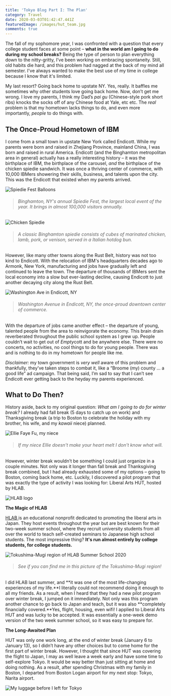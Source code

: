 ```yaml
---
title: 'Tokyo Blog Part I: The Plan'
category: Travel
date: 2020-03-03T01:42:47.441Z
featuredImage: /images/hut_team.jpg
comments: true
---
```

The fall of my sophomore year, I was confronted with a question that every college student faces at some point – **what in the world am I going to do during my school breaks?** Being the type of person to plan everything down to the nitty-gritty, I’ve been working on embracing spontaneity. Still, old habits die hard, and this problem had nagged at the back of my mind all semester. I've always wanted to make the best use of my time in college because I know that it's limited.

My last resort? Going back home to upstate NY. Yes, really. It baffles me sometimes why other students love going back home. Now, don’t get me wrong. I love my parents, I think my Dad’s *pai gu* (Chinese-style pork short ribs) knocks the socks off of any Chinese food at Yale, etc etc. The *real* problem is that my hometown lacks things to do, and even more importantly, *people* to do things with.

## **The Once-Proud Hometown of IBM**

I come from a small town in upstate New York called Endicott. While my parents were born and raised in Zhejiang Province, mainland China, I was born and raised in rural America. Endicott (and the Binghamton metropolitan area in general) actually has a really interesting history – it was the birthplace of IBM, the birthplace of the carousel, *and* the birthplace of the chicken spiedie sandwich. It was once a thriving center of commerce, with 10,000 IBMers showering their skills, business, and talents upon the city. This was the Endicott that existed when my parents arrived.

![Spiedie Fest Balloons](/images/spiedie_fest_binghamton.jpg "Binghamton, NY's Spiedie Fest")

> ###### *Binghamton, NY's annual Spiedie Fest, the largest local event of the year. It brings in almost 100,000 visitors annually.*

![Chicken Spiedie](/images/chicken_spiedie.jpg)

> ###### *A classic Binghamton spiedie consists of cubes of marinated chicken, lamb, pork, or venison, served in a Italian hotdog bun.*

However, like many other towns along the Rust Belt, history was not too kind to Endicott. With the relocation of IBM's headquarters decades ago to Armonk, New York, manufacturing and jobs have gradually left and continued to leave the town. The departure of thousands of IBMers sent the local economy into a slow but ever-lasting decline, causing Endicott to just another decaying city along the Rust Belt.

![Washington Ave in Endicott, NY](/images/washington_ave_endicott.jpg)

> ###### *Washington Avenue in Endicott, NY, the once-proud downtown center of commerce.*

With the departure of jobs came another effect – the departure of young, talented people from the area to reinvigorate the economy. This brain drain reverberated throughout the public school system as I grew up. People couldn’t wait to get out of *Empty*cott and be anywhere else. There were no concerts, no activities, no cool things to do for young people. There was and is nothing to do in my hometown for people like me.

*Disclaimer:* my town government is *very well* aware of this problem and thankfully, they’ve taken steps to combat it, like a “Broome (my) county ... a good life” ad campaign. That being said, I’m sad to say that I can’t see Endicott ever getting back to the heyday my parents experienced.

## **What to Do Then?**

History aside, back to my original question: *What am I going to do for winter break?* I already had fall break (5 days to catch up on work) and Thanksgiving break (a trip to Boston to celebrate the holiday with my brother, his wife, and my *kawaii* niece) planned. 

![Ellie Faye Fu, my niece](/images/ellie.jpg)

> ###### *If my niece Ellie doesn't make your heart melt I don't know what will.*

However, winter break wouldn’t be something I could just organize in a couple minutes. Not only was it longer than fall break and Thanksgiving break combined, but I had already exhausted some of my options – going to Boston, coming back home, etc. Luckily, I discovered a pilot program that was exactly the type of activity I was looking for: Liberal Arts HUT, hosted by HLAB.

![HLAB logo](/images/hlab_logo.png)

**The Magic of HLAB**

[HLAB ](https://teach.h-lab.co/why-hlab.html)is an educational nonprofit dedicated to promoting the liberal arts in Japan. They host events throughout the year but are best known for their two-week summer school, where they recruit university students from all over the world to teach self-created seminars to Japanese high school students. The most impressive thing? **It's run almost entirely by college students, for college students.**

![Tokushima-Mugi region of HLAB Summer School 2020](/images/tokushima_hlab_pic.jpg)

> ###### *See if you can find me in this picture of the Tokushima-Mugi region!*

I did HLAB last summer, and **it was one of the most life-changing experiences of my life.**I literally could not recommend doing it enough to all my friends. As a result, when I heard that they had a new pilot program over winter break, I jumped on it immediately. Not only was this program another chance to go back to Japan and teach, but it was also **completely financially covered.**Yes, flight, housing, even wifi! I applied to Liberal Arts HUT and was lucky to be accepted. It was essentially a one-week demo version of the two week summer school, so it was easy to prepare for.

**The Long-Awaited Plan**

HUT was only one work long, at the end of winter break (January 6 to January 13), so I didn’t have any other choices but to come home for the first part of winter break. However, I thought that since HUT was covering the flight to Japan, I may as well leave a week early and have some time to self-explore Tokyo. It would be way better than just sitting at home and doing nothing. As a result, after spending Christmas with my family in Boston, I departed from Boston Logan airport for my next stop: Tokyo, Narita airport.

![My luggage before I left for Tokyo](/images/luggage.jpg)